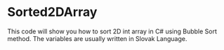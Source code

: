 # Sorted2DArray
This code will show you how to sort 2D int array in C# using Bubble Sort method. The variables are usually written in Slovak Language. 
